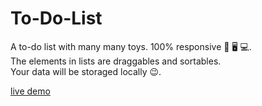 # To-Do-List
A to-do list with many many toys.  100% responsive 📱 🖥️ 💻.    
The elements in lists are draggables and sortables.   
Your data will be storaged locally 😉.   

[live demo](https://balexandermunoz.github.io/To-Do-List/)
